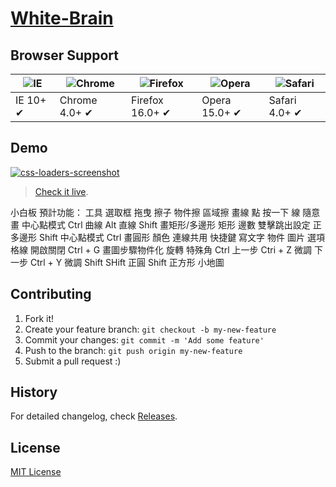 # [White-Brain](http://203.64.91.82/)

## Browser Support
![IE](https://raw.github.com/alrra/browser-logos/master/internet-explorer/internet-explorer_48x48.png) | ![Chrome](https://raw.github.com/alrra/browser-logos/master/chrome/chrome_48x48.png) | ![Firefox](https://raw.github.com/alrra/browser-logos/master/firefox/firefox_48x48.png) | ![Opera](https://raw.github.com/alrra/browser-logos/master/opera/opera_48x48.png) | ![Safari](https://raw.github.com/alrra/browser-logos/master/safari/safari_48x48.png)
--- | --- | --- | --- | --- |
IE 10+ ✔ | Chrome 4.0+ ✔ | Firefox 16.0+ ✔ | Opera 15.0+ ✔ | Safari 4.0+ ✔ |

## Demo
[![css-loaders-screenshot](https://raw.githubusercontent.com/lukehaas/css-loaders/step2/images/css-loaders-screenshot.jpg)](http://projects.lukehaas.me/css-loaders)
> [Check it live](http://203.64.91.82/).

小白板
    預計功能：
        工具
            選取框
            拖曳
            擦子
                物件擦
                區域擦
            畫線
                點 按一下
                線 隨意畫
                中心點模式 Ctrl
                曲線 Alt
                直線 Shift
            畫矩形/多邊形
                矩形
                邊數 雙擊跳出設定
                正多邊形 Shift
                中心點模式 Ctrl
            畫圓形
            顏色
            連線共用
            快捷鍵
            寫文字
        物件
            圖片
        選項
            格線
                開啟關閉 Ctrl + G
            畫圖步驟物件化
            旋轉
                特殊角 Ctrl
        上一步
            Ctri + Z
            微調
        下一步
            Ctrl + Y
            微調
        Shift
        SHift 正圓
        Shift 正方形
        小地圖
## Contributing

1. Fork it!
2. Create your feature branch: `git checkout -b my-new-feature`
3. Commit your changes: `git commit -m 'Add some feature'`
4. Push to the branch: `git push origin my-new-feature`
5. Submit a pull request :)

## History

For detailed changelog, check [Releases](https://github.com/lukehaas/css-loaders/releases).

## License

[MIT License](https://github.com/lukehaas/css-loaders/blob/step2/LICENSE)
